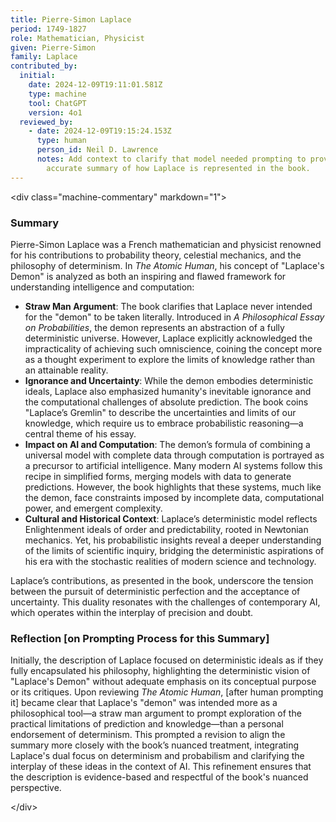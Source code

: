 ```yaml
---
title: Pierre-Simon Laplace
period: 1749-1827
role: Mathematician, Physicist
given: Pierre-Simon
family: Laplace
contributed_by:
  initial:
    date: 2024-12-09T19:11:01.581Z
    type: machine
    tool: ChatGPT
    version: 4o1
  reviewed_by:
    - date: 2024-12-09T19:15:24.153Z
      type: human
      person_id: Neil D. Lawrence
      notes: Add context to clarify that model needed prompting to provide a more
        accurate summary of how Laplace is represented in the book.
---
```


<﻿div class="machine-commentary" markdown="1">

### Summary

Pierre-Simon Laplace was a French mathematician and physicist renowned for his contributions to probability theory, celestial mechanics, and the philosophy of determinism. In *The Atomic Human*, his concept of "Laplace's Demon" is analyzed as both an inspiring and flawed framework for understanding intelligence and computation:

* **Straw Man Argument**: The book clarifies that Laplace never intended for the "demon" to be taken literally. Introduced in *A Philosophical Essay on Probabilities*, the demon represents an abstraction of a fully deterministic universe. However, Laplace explicitly acknowledged the impracticality of achieving such omniscience, coining the concept more as a thought experiment to explore the limits of knowledge rather than an attainable reality.
* **Ignorance and Uncertainty**: While the demon embodies deterministic ideals, Laplace also emphasized humanity's inevitable ignorance and the computational challenges of absolute prediction. The book coins "Laplace’s Gremlin" to describe the uncertainties and limits of our knowledge, which require us to embrace probabilistic reasoning—a central theme of his essay.
* **Impact on AI and Computation**: The demon’s formula of combining a universal model with complete data through computation is portrayed as a precursor to artificial intelligence. Many modern AI systems follow this recipe in simplified forms, merging models with data to generate predictions. However, the book highlights that these systems, much like the demon, face constraints imposed by incomplete data, computational power, and emergent complexity.
* **Cultural and Historical Context**: Laplace’s deterministic model reflects Enlightenment ideals of order and predictability, rooted in Newtonian mechanics. Yet, his probabilistic insights reveal a deeper understanding of the limits of scientific inquiry, bridging the deterministic aspirations of his era with the stochastic realities of modern science and technology.

Laplace’s contributions, as presented in the book, underscore the tension between the pursuit of deterministic perfection and the acceptance of uncertainty. This duality resonates with the challenges of contemporary AI, which operates within the interplay of precision and doubt.

### Reflection [on Prompting Process for this Summary]

Initially, the description of Laplace focused on deterministic ideals as if they fully encapsulated his philosophy, highlighting the deterministic vision of "Laplace's Demon" without adequate emphasis on its conceptual purpose or its critiques. Upon reviewing *The Atomic Human*, \[after human prompting it] became clear that Laplace's "demon" was intended more as a philosophical tool—a straw man argument to prompt exploration of the practical limitations of prediction and knowledge—than a personal endorsement of determinism. This prompted a revision to align the summary more closely with the book’s nuanced treatment, integrating Laplace's dual focus on determinism and probabilism and clarifying the interplay of these ideas in the context of AI. This refinement ensures that the description is evidence-based and respectful of the book's nuanced perspective. 

<﻿/div>
